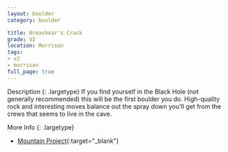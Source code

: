 ```yaml
---
layout: boulder
category: boulder

title: Breashear's Crack
grade: V2
location: Morrison
tags:
- v2
- morrison
full_page: true
---
```



Description
{: .largetype}
If you find yourself in the Black Hole (not generally recommended) this will be the first boulder you do. High-quality rock and interesting moves balance out the spray down you'll get from the crews that seems to live in the cave.


More Info
{: .largetype}
- [Mountain Project](https://www.mountainproject.com/route/105755029/breashears-crack){:target="_blank"}
